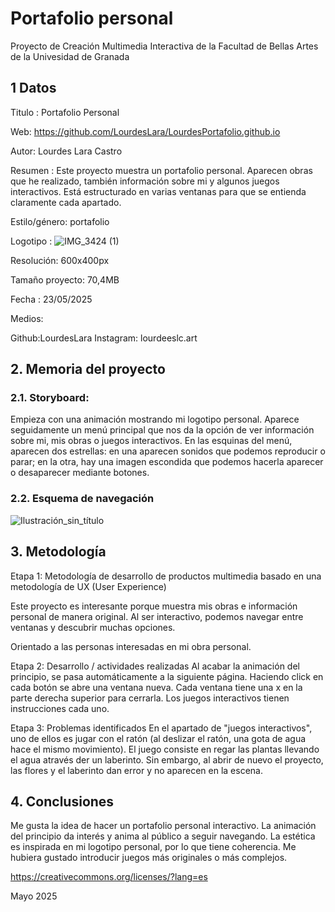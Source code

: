 # Portafolio personal
Proyecto de Creación Multimedia Interactiva de la Facultad de Bellas Artes de la Univesidad de Granada

## 1 Datos
Titulo : Portafolio Personal

Web: https://github.com/LourdesLara/LourdesPortafolio.github.io

Autor: Lourdes Lara Castro

Resumen : Este proyecto muestra un portafolio personal. Aparecen obras que he realizado, también información sobre mi y algunos juegos interactivos. Está estructurado en varias ventanas para que se entienda claramente cada apartado. 

Estilo/género: portafolio

Logotipo : ![IMG_3424 (1)](https://github.com/user-attachments/assets/3013d837-74f6-4b5c-b087-1820635ef94f)

Resolución: 600x400px 

Tamaño proyecto: 70,4MB

Fecha : 23/05/2025

Medios:

Github:LourdesLara
Instagram: lourdeeslc.art

## 2. Memoria del proyecto
### 2.1. Storyboard:
Empieza con una animación mostrando mi logotipo personal. Aparece seguidamente un menú principal que nos da la opción de ver información sobre mi, mis obras o juegos interactivos. En las esquinas del menú, aparecen dos estrellas: en una aparecen sonidos que podemos reproducir o parar; en la otra, hay una imagen escondida que podemos hacerla aparecer o desaparecer mediante botones.
### 2.2. Esquema de navegación

![Ilustración_sin_título](https://github.com/user-attachments/assets/2d100d27-843b-45eb-bce3-ecf608b4d1b1)

## 3. Metodología

Etapa 1: Metodología de desarrollo de productos multimedia basado en una metodología de UX (User Experience)

Este proyecto es interesante porque muestra mis obras e información personal de manera original. Al ser interactivo, podemos navegar entre ventanas y descubrir muchas opciones.

Orientado a las personas interesadas en mi obra personal.

Etapa 2: Desarrollo / actividades realizadas
Al acabar la animación del principio, se pasa automáticamente a la siguiente página. Haciendo click en cada botón se abre una ventana nueva. Cada ventana tiene una x en la parte derecha superior para cerrarla. Los juegos interactivos tienen instrucciones cada uno. 

Etapa 3: Problemas identificados
En el apartado de "juegos interactivos", uno de ellos es jugar con el ratón (al deslizar el ratón, una gota de agua hace el mismo movimiento). El juego consiste en regar las plantas llevando el agua através der un laberinto. Sin embargo, al abrir de nuevo el proyecto, las flores y el laberinto dan error y no aparecen en la escena. 

## 4. Conclusiones
Me gusta la idea de hacer un portafolio personal interactivo. La animación del principio da interés y anima al público a seguir navegando. La estética es inspirada en mi logotipo personal, por lo que tiene coherencia. Me hubiera gustado introducir juegos más originales o más complejos.

https://creativecommons.org/licenses/?lang=es

Mayo 2025
